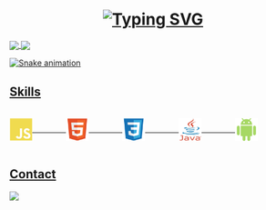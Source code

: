 <h1 align="center">
 <a href="https://git.io/typing-svg"><img src="https://readme-typing-svg.herokuapp.com?font=Fira+Code&size=30&pause=1000&color=4C9D14&center=true&vCenter=true&multiline=true&random=false&width=435&height=90&lines=Hello%2C+There!;I+am+Eren" alt="Typing SVG" /></a>
</h1>

 <div>
  <a href="https://github.com/eren0049">
   <img align="center" height="170" src="https://github-readme-stats.vercel.app/api/top-langs/?username=eren0049&layout=compact&langs_count=16&theme=dracula"/>
<img align="center" src="https://github-readme-stats.vercel.app/api?username=eren0049&show_icons=true&theme=dracula&include_all_commits=true&count_private=true&hide=issues"/>
   
  ![Snake animation](https://github.com/eren0049/eagrundy/blob/output/github-contribution-grid-snake.svg)
</div>
 
 ## Skills
 <div style="display: inline_block"><br>
  <img height="40" align="center" alt="Erica-Js" height="30" width="40" src="https://raw.githubusercontent.com/devicons/devicon/master/icons/javascript/javascript-plain.svg">
 &nbsp;&nbsp;&nbsp;&nbsp;&nbsp;&nbsp;&nbsp;&nbsp;&nbsp;&nbsp;&nbsp;&nbsp;&nbsp;
  <img height="40" align="center" alt="Erica-HTML" height="30" width="40" src="https://raw.githubusercontent.com/devicons/devicon/master/icons/html5/html5-original.svg">
 &nbsp;&nbsp;&nbsp;&nbsp;&nbsp;&nbsp;&nbsp;&nbsp;&nbsp;&nbsp;&nbsp;&nbsp;&nbsp;
  <img height="40" align="center" alt="Erica-CSS" height="30" width="40" src="https://raw.githubusercontent.com/devicons/devicon/master/icons/css3/css3-original.svg">
   &nbsp;&nbsp;&nbsp;&nbsp;&nbsp;&nbsp;&nbsp;&nbsp;&nbsp;&nbsp;&nbsp;&nbsp;&nbsp;
  <img height="40" align="center" alt="Erica-Redux" height="30" width="40" src="images/java.jpg">
   &nbsp;&nbsp;&nbsp;&nbsp;&nbsp;&nbsp;&nbsp;&nbsp;&nbsp;&nbsp;&nbsp;&nbsp;&nbsp;
  <img height="40" align="center" alt="Erica-Redux" height="30" width="40" src="images/android.svg">
 
</div>
  
</br>

## Contact 
<div> 
  <a href="https://www.linkedin.com/in/eren-baysal-7957ba226/" target="_blank"><img src="https://img.shields.io/badge/-LinkedIn-%230077B5?style=for-the-badge&logo=linkedin&logoColor=white" target="_blank"></a> 
 </br>
</br>
 
  
 
</div>

<!-- <img align="right" height="180em" alt="Erica-yoda" src="https://media.giphy.com/media/l44Qqz6gO6JiVV3pu/giphy.gif"> -->
